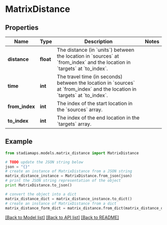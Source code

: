 # MatrixDistance


## Properties
Name | Type | Description | Notes
------------ | ------------- | ------------- | -------------
**distance** | **float** | The distance (in &#x60;units&#x60;) between the location in &#x60;sources&#x60; at &#x60;from_index&#x60; and the location in &#x60;targets&#x60; at &#x60;to_index&#x60;. | 
**time** | **int** | The travel time (in seconds) between the location in &#x60;sources&#x60; at &#x60;from_index&#x60; and the location in &#x60;targets&#x60; at &#x60;to_index&#x60;. | 
**from_index** | **int** | The index of the start location in the &#x60;sources&#x60; array. | 
**to_index** | **int** | The index of the end location in the &#x60;targets&#x60; array. | 

## Example

```python
from stadiamaps.models.matrix_distance import MatrixDistance

# TODO update the JSON string below
json = "{}"
# create an instance of MatrixDistance from a JSON string
matrix_distance_instance = MatrixDistance.from_json(json)
# print the JSON string representation of the object
print MatrixDistance.to_json()

# convert the object into a dict
matrix_distance_dict = matrix_distance_instance.to_dict()
# create an instance of MatrixDistance from a dict
matrix_distance_form_dict = matrix_distance.from_dict(matrix_distance_dict)
```
[[Back to Model list]](../README.md#documentation-for-models) [[Back to API list]](../README.md#documentation-for-api-endpoints) [[Back to README]](../README.md)



